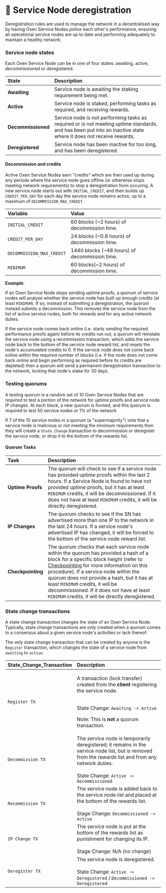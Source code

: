 # 🛑 Service Node deregistration

Deregistration rules are used to manage the network in a decentralised way by having Oxen Service Nodes police each other's performance, ensuring all operational service nodes are up to date and performing adequately to maintain a healthy network.

### Service node states

Each Oxen Service Node can be in one of four states: awaiting, active, decommissioned or deregistered.

| **State** | **Description** |
| :--- | :--- |
| **Awaiting** | Service node is awaiting the staking requirement being met. |
| **Active** | Service node is staked, performing tasks as required, and receiving rewards. |
| **Decommissioned** | Service node is not performing tasks as required or is not meeting uptime standards, and has been put into an inactive state where it does not receive rewards. |
| **Deregistered** | Service node has been inactive for too long, and has been deregistered. |

#### Decommission and credits

Active Oxen Service Nodes earn "credits" which are then used up during any periods where the service node goes offline \(or otherwise stops meeting network requirements\) to stop a deregistration from occuring. A new service node starts out with `INITIAL_CREDIT`, and then builds up `CREDIT_PER_DAY` for each day the service node remains active, up to a maximum of `DECOMMISSION_MAX_CREDIT`.

| **Variable** | **Value** |
| :--- | :--- |
| `INITIAL_CREDIT` | 60 blocks \(~2 hours\) of decommission time. |
| `CREDIT_PER_DAY` | 24 blocks \(~0.8 hours\) of decommission time. |
| `DECOMMISSION_MAX_CREDIT` | 1440 blocks \(~48 hours\) of decommission time. |
| `MINIMUM` | 60 blocks\(~2 hours\) of decommission time. |

**Example**:

If an Oxen Service Node stops sending uptime proofs, a quorum of service nodes will analyse whether the service node has built up enough credits \(at least `MINIMUM`\). If so, instead of submitting a deregistration, the quorum instead submits a decommission. This removes the service node from the list of active service nodes, both for rewards and for any active network duties.

If the service node comes back online \(i.e. starts sending the required performance proofs again\) before its credits run out, a quorum will reinstate the service node using a recommission transaction, which adds the service node back to the bottom of the service node reward list, and resets the node's accumulated credits to 0. If the service node does not come back online within the required number of blocks \(i.e. if the node does not come back online and begin performing as required before its credits are depleted\) then a quorum will send a permanent deregistration transaction to the network, locking that node's stake for 30 days.

### Testing quorums

A testing quorum is a random set of 10 Oxen Service Nodes that are required to test a portion of the network for uptime proofs and service node IP changes. At each block, a new quorum is formed, and this quorum is required to test 50 service nodes or 1% of the network.

If 7 of the 10 service nodes in a quorum \(a "supermajority"\) vote that a service node is malicious or not meeting the minimum requirements then they will create a `State_Change` transaction to decommission or deregister the service node, or drop it to the bottom of the rewards list.

#### Quorum Tasks

| **Task** | **Description** |
| :--- | :--- |
| **Uptime Proofs** | The quorum will check to see if a service node has provided uptime proofs within the last 2 hours.  If a Service Node is found to have not provided uptime proofs, but it has at least `MINIMUM` credits, it will be decommissioned. If it does not have at least `MINIMUM` credits, it will be directly deregistered. |
| **IP Changes** | The quorum checks to see if the SN has advertised more than one IP to the network in the last 24 hours.  If a service node's advertised IP has changed, it will be forced to the bottom of the service node reward list. |
| **Checkpointing** | The quorum checks that each service node within the quorum has provided a hash of a block for a specific block height \(refer to [Checkpointing]() for more information on this procedure\).  If a service node within the quorum does not provide a hash, but it has at least `MINIMUM` credits, it will be decommissioned. If it does not have at least `MINIMUM` credits, it will be directly deregistered. |

### State change transactions

A state change transaction changes the state of an Oxen Service Node. Typically, state change transactions are only created when a quorum comes to a consensus about a given service node's activities or lack thereof.

The only state change transaction that can be created by anyone is the `Register` transaction, which changes the state of a service node from `awaiting` to `active`.

<table>
  <thead>
    <tr>
      <th style="text-align:left"><b>State_Change_Transaction</b>
      </th>
      <th style="text-align:left"><b>Description</b>
      </th>
    </tr>
  </thead>
  <tbody>
    <tr>
      <td style="text-align:left"><code>Register TX</code>
      </td>
      <td style="text-align:left">
        <p>A transaction (lock transfer) created from the <b>client</b> registering
          the service node.</p>
        <p>
          <br />State Change: <code>Awaiting -&gt; Active</code>
        </p>
        <p></p>
        <p>Note: This is <b>not</b> a quorum transaction.</p>
      </td>
    </tr>
    <tr>
      <td style="text-align:left"><code>Decommission TX</code>
      </td>
      <td style="text-align:left">The service node is temporarily deregistered; it remains in the service
        node list, but is removed from the rewards list and from any network duties.
        <br
        />
        <br />State Change: <code>Active -&gt; Decommissioned</code>
      </td>
    </tr>
    <tr>
      <td style="text-align:left"><code>Recommission TX</code>
      </td>
      <td style="text-align:left">The service node is added back to the service node list and placed at
        the bottom of the rewards list.
        <br />
        <br />Stage Change: <code>Decommissioned -&gt; Active</code>
      </td>
    </tr>
    <tr>
      <td style="text-align:left"><code>IP Change TX</code>
      </td>
      <td style="text-align:left">The service node is put at the bottom of the rewards list as punishment
        for changing its IP.
        <br />
        <br />Stage Change: N/A (no change)</td>
    </tr>
    <tr>
      <td style="text-align:left"><code>Deregister TX</code>
      </td>
      <td style="text-align:left">The service node is deregistered.
        <br />
        <br />State Change: <code>Active -&gt; Deregistered</code> / <code>Decommissioned -&gt; Deregistered</code>
      </td>
    </tr>
  </tbody>
</table>


